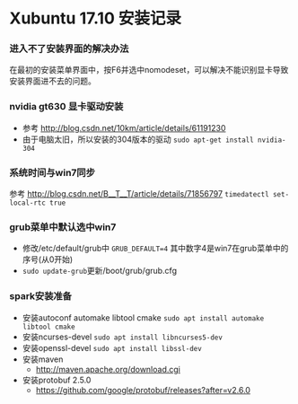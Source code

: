 # Xubuntu 17.10 安装记录

### 进入不了安装界面的解决办法
在最初的安装菜单界面中，按F6并选中nomodeset，可以解决不能识别显卡导致安装界面进不去的问题。

### nvidia gt630 显卡驱动安装
* 参考 http://blog.csdn.net/10km/article/details/61191230
* 由于电脑太旧，所以安装的304版本的驱动 `sudo apt-get install nvidia-304`

### 系统时间与win7同步
参考 http://blog.csdn.net/B__T__T/article/details/71856797
`timedatectl set-local-rtc true`

### grub菜单中默认选中win7
* 修改/etc/default/grub中 `GRUB_DEFAULT=4` 其中数字4是win7在grub菜单中的序号(从0开始)
* `sudo update-grub`更新/boot/grub/grub.cfg

### spark安装准备

* 安装autoconf automake libtool cmake `sudo apt install automake libtool cmake`
* 安装ncurses-devel `sudo apt install libncurses5-dev`
* 安装openssl-devel `sudo apt install libssl-dev`
* 安装maven
  - http://maven.apache.org/download.cgi
* 安装protobuf 2.5.0
  - https://github.com/google/protobuf/releases?after=v2.6.0
